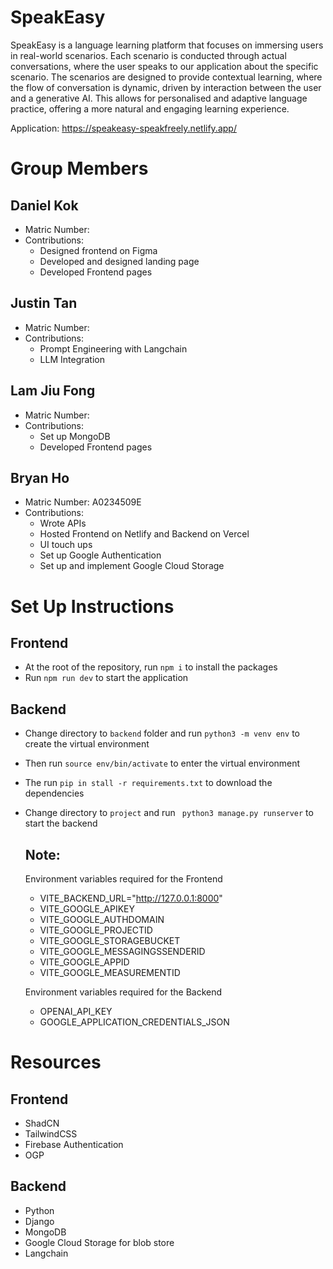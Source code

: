 # SpeakEasy

SpeakEasy is a language learning platform that focuses on immersing users in real-world scenarios. Each scenario is conducted through actual conversations, where the user speaks to our application about the specific scenario. The scenarios are designed to provide contextual learning, where the flow of conversation is dynamic, driven by interaction between the user and a generative AI. This allows for personalised and adaptive language practice, offering a more natural and engaging learning experience.

Application: https://speakeasy-speakfreely.netlify.app/

# Group Members

## Daniel Kok
- Matric Number:
- Contributions:
  - Designed frontend on Figma
  - Developed and designed landing page
  - Developed Frontend pages
    
## Justin Tan
- Matric Number:
- Contributions:
  - Prompt Engineering with Langchain
  - LLM Integration
    
## Lam Jiu Fong
- Matric Number:
- Contributions:
  - Set up MongoDB
  - Developed Frontend pages
    
## Bryan Ho
- Matric Number: A0234509E
- Contributions:
  - Wrote APIs
  - Hosted Frontend on Netlify and Backend on Vercel
  - UI touch ups
  - Set up Google Authentication
  - Set up and implement Google Cloud Storage
 
# Set Up Instructions
## Frontend
- At the root of the repository, run `npm i` to install the packages
- Run `npm run dev` to start the application

## Backend
- Change directory to `backend` folder and run `python3 -m venv env` to create the virtual environment
- Then run `source env/bin/activate` to enter the virtual environment
- The run `pip in stall -r requirements.txt` to download the dependencies
- Change directory to `project` and run ` python3 manage.py runserver` to start the backend

  ## Note:
  Environment variables required for the Frontend
  - VITE_BACKEND_URL="http://127.0.0.1:8000"
  - VITE_GOOGLE_APIKEY
  - VITE_GOOGLE_AUTHDOMAIN
  - VITE_GOOGLE_PROJECTID
  - VITE_GOOGLE_STORAGEBUCKET
  - VITE_GOOGLE_MESSAGINGSSENDERID
  - VITE_GOOGLE_APPID
  - VITE_GOOGLE_MEASUREMENTID

  Environment variables required for the Backend
  - OPENAI_API_KEY
  - GOOGLE_APPLICATION_CREDENTIALS_JSON

# Resources
## Frontend
- ShadCN
- TailwindCSS
- Firebase Authentication
- OGP

## Backend
- Python
- Django
- MongoDB
- Google Cloud Storage for blob store
- Langchain
